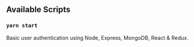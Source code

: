 ## Available Scripts

### `yarn start`

Basic user authentication using Node, Express, MongoDB, React & Redux.